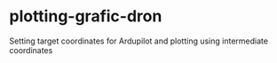 # plotting-grafic-dron
Setting target coordinates for Ardupilot and plotting using intermediate coordinates
